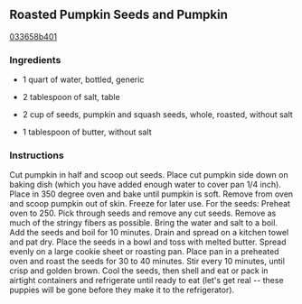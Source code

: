 ## Roasted Pumpkin Seeds and Pumpkin

[033658b401](http://www.food.com/recipe/roasted-pumpkin-seeds-and-pumpkin-348824)

### Ingredients

 - 1 quart of water, bottled, generic

 - 2 tablespoon of salt, table

 - 2 cup of seeds, pumpkin and squash seeds, whole, roasted, without salt

 - 1 tablespoon of butter, without salt

### Instructions

Cut pumpkin in half and scoop out seeds. Place cut pumpkin side down on baking dish (which you have added enough water to cover pan 1/4 inch). Place in 350 degree oven and bake until pumpkin is soft. Remove from oven and scoop pumpkin out of skin. Freeze for later use. For the seeds: Preheat oven to 250. Pick through seeds and remove any cut seeds. Remove as much of the stringy fibers as possible. Bring the water and salt to a boil. Add the seeds and boil for 10 minutes. Drain and spread on a kitchen towel and pat dry. Place the seeds in a bowl and toss with melted butter. Spread evenly on a large cookie sheet or roasting pan. Place pan in a preheated oven and roast the seeds for 30 to 40 minutes. Stir every 10 minutes, until crisp and golden brown. Cool the seeds, then shell and eat or pack in airtight containers and refrigerate until ready to eat (let's get real -- these puppies will be gone before they make it to the refrigerator).